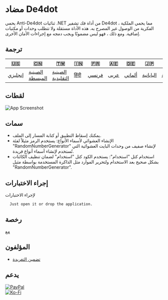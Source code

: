 # مضاد De4dot

يحمي Anti-De4dot ثنائيات .NET من أداة فك تشفير De4dot ، مما يحمي الملكية الفكرية من الوصول غير المصرح به. هذه الأداة مستقلة ولا تتطلب وحدات أو مكتبات إضافية. ومع ذلك ، فهو ليس مضمونًا ويجب دمجه مع إجراءات الأمان الأخرى.

## ترجمة

| 🇺🇸                 | 🇨🇳                               | 🇹🇼                                 | 🇮🇳                  | 🇫🇷                  | 🇦🇪                 | 🇩🇪                   | 🇯🇵                      | 🇪🇸                      |
| -------------------- | ---------------------------------- | ------------------------------------ | --------------------- | --------------------- | -------------------- | ---------------------- | ------------------------- | ------------------------- |
| [إنجليزي](README.md) | [الصينية المبسطة](README.zh-CN.md) | [الصينية التقليدية](README.zh-TW.md) | [हिंदी](README.hi.md) | [فرنسي](README.fr.md) | [عربى](README.ar.md) | [ألماني](README.de.md) | [اليابانية](README.ja.md) | [الأسبانية](README.es.md) |

## لقطات

![App Screenshot](https://cdn.discordapp.com/attachments/1008195045960204349/1097785288748699648/New_Website_Blue_Mockup_Instagram_-_Laptop.png)

## سمات

-   يمكنك إسقاط التطبيق أو كتابة المسار إلى الملف.
-   الإنشاء العشوائي لأسماء الأنواع: يستخدم الرمز مثيلاً لفئة "RandomNumberGenerator" لإنشاء صفيف من وحدات البايت العشوائية التي تُستخدم لإنشاء أسماء أنواع فريدة.
-   استخدام كتل "استخدام": يستخدم الكود كتل "استخدام" لضمان تنظيف الكائنات بشكل صحيح بعد الاستخدام ولتحرير الموارد مثل الذاكرة المستخدمة بواسطة مثيل "RandomNumberGenerator".

## إجراء الاختبارات

لإجراء الاختبارات

```text
  Just open it or drop the application.
```

## رخصة

[مع](https://choosealicense.com/licenses/mit/)

## المؤلفون

-   [تضمين التغريدة](https://www.github.com/qzxtu)

## يدعم

[![PayPal](https://img.shields.io/badge/PayPal-00457C?style=for-the-badge&logo=paypal&logoColor=white)](https://paypal.me/nova355killer)  
[![Ko-Fi](https://img.shields.io/badge/kofi-00457C?style=for-the-badge&logo=ko-fi&logoColor=white)](https://ko-fi.com/nova355)
